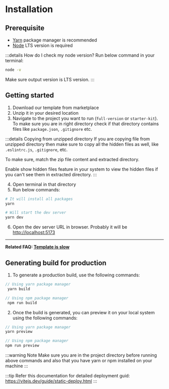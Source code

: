 # Installation

## Prerequisite

- [Yarn](https://yarnpkg.com/) package manager is recommended
- [Node](https://nodejs.org/) LTS version is required

:::details How do I check my node version?
Run below command in your terminal:

```bash
node -v
```

Make sure output version is LTS version.
:::

## Getting started

1. Download our template from marketplace
2. Unzip it in your desired location
3. Navigate to the project you want to run (`full-version` or `starter-kit`). To make sure you are in right directory check if that directory contains files like `package.json`, `.gitignore` etc.

:::details Copying from unzipped directory
If you are copying file from unzipped directory then make sure to copy all the hidden files as well, like `.eslintrc.js`, `.gitignore`, etc.

To make sure, match the zip file content and extracted directory.

Enable show hidden files feature in your system to view the hidden files if you can't see them in extracted directory.
:::

4. Open terminal in that directory
5. Run below commands:

```bash
# It will install all packages
yarn

# Will start the dev server
yarn dev
```

6. Open the dev server URL in browser. Probably it will be [http://localhost:5173](http://localhost:5173)

---
**Related FAQ: [Template is slow](/faq/#template-is-slow)**

## Generating build for production

1. To generate a production build, use the following commands:

 ```ts
 // Using yarn package manager
  yarn build

// Using npm package manager
  npm run build
  ```

2. Once the build is generated, you can preview it on your local system using the following commands:

```ts
// Using yarn package manager
yarn preview

// Using npm package manager
npm run preview
```

:::warning Note
Make sure you are in the project directory before running above commands and also that you have yarn or npm installed on your machine
:::

:::tip
Refer this documentation for detailed deployment guid: <https://vitejs.dev/guide/static-deploy.html>
:::

